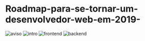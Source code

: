 # Roadmap-para-se-tornar-um-desenvolvedor-web-em-2019-
![aviso](https://user-images.githubusercontent.com/50750452/61823732-ba609380-ae32-11e9-9206-62a82f56b3ba.png)
![intro](https://user-images.githubusercontent.com/50750452/61823773-d5330800-ae32-11e9-87f1-8eb5e7d3b2ef.png)
![frontend](https://user-images.githubusercontent.com/50750452/61823838-f4319a00-ae32-11e9-8c6b-b170cd6bb261.png)
![backend](https://user-images.githubusercontent.com/50750452/61823909-1c20fd80-ae33-11e9-9fbe-ef144bac8865.png)



